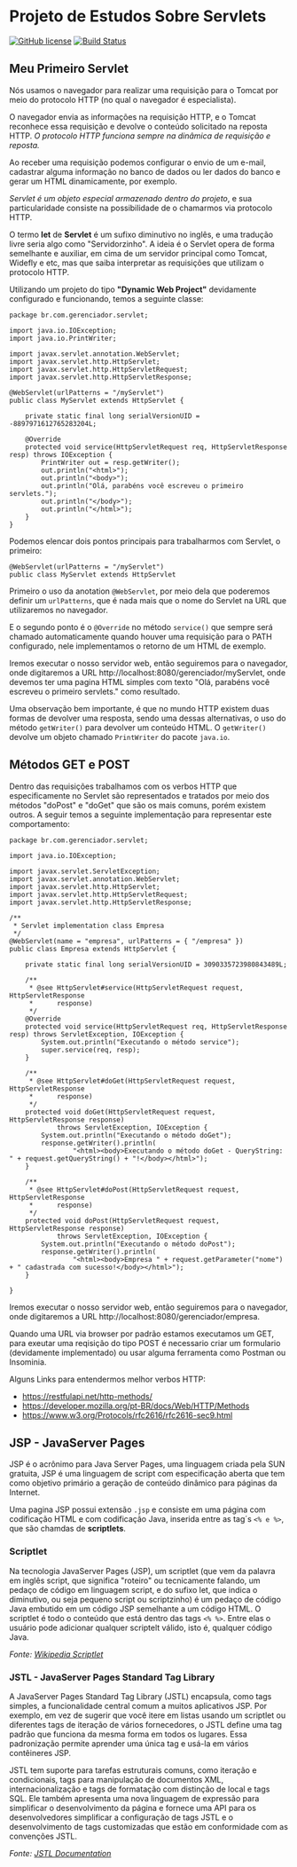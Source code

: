 # Projeto de Estudos Sobre Servlets

[![GitHub license](https://img.shields.io/github/license/pricardoti/learn-servlets)](https://github.com/pricardoti/learn-servlets/blob/master/LICENSE)
[![Build Status](https://travis-ci.com/pricardoti/learn-servlets.svg?branch=master)](https://travis-ci.com/pricardoti/learn-servlets)

## Meu Primeiro Servlet

Nós usamos o navegador para realizar uma requisição para o Tomcat por meio do protocolo HTTP (no qual o navegador é especialista). 

O navegador envia as informações na requisição HTTP, e o Tomcat reconhece essa requisição e devolve o conteúdo solicitado na reposta HTTP. *O protocolo HTTP funciona sempre na dinâmica de requisição e reposta.*

Ao receber uma requisição podemos configurar o envio de um e-mail, cadastrar alguma informação no banco de dados ou ler dados do banco e gerar um HTML dinamicamente, por exemplo.

*Servlet é um objeto especial armazenado dentro do projeto*, e sua particularidade consiste na possibilidade de o chamarmos via protocolo HTTP.

O termo **let** de **Servlet** é um sufixo diminutivo no inglês, e uma tradução livre seria algo como "Servidorzinho". A ideia é o Servlet opera de forma semelhante e auxiliar, em cima de um servidor principal como Tomcat, Widefly e etc, mas que saiba interpretar as requisições que utilizam o protocolo HTTP.

Utilizando um projeto do tipo **"Dynamic Web Project"** devidamente configurado e funcionando, temos a seguinte classe:

```
package br.com.gerenciador.servlet;

import java.io.IOException;
import java.io.PrintWriter;

import javax.servlet.annotation.WebServlet;
import javax.servlet.http.HttpServlet;
import javax.servlet.http.HttpServletRequest;
import javax.servlet.http.HttpServletResponse;

@WebServlet(urlPatterns = "/myServlet")
public class MyServlet extends HttpServlet {

	private static final long serialVersionUID = -8897971612765283204L;

	@Override
	protected void service(HttpServletRequest req, HttpServletResponse resp) throws IOException {
		PrintWriter out = resp.getWriter();
		out.println("<html>");
		out.println("<body>");
		out.println("Olá, parabéns você escreveu o primeiro servlets.");
		out.println("</body>");
		out.println("</html>");
	}
}
```
Podemos elencar dois pontos principais para trabalharmos com Servlet, o primeiro:

```
@WebServlet(urlPatterns = "/myServlet")
public class MyServlet extends HttpServlet 
```

Primeiro o uso da anotation ```@WebServlet```, por meio dela que poderemos definir um ```urlPatterns```, que é nada mais que o nome do Servlet na URL que utilizaremos no navegador. 

E o segundo ponto é o ```@Override``` no método ```service()``` que sempre será chamado automaticamente quando houver uma requisição para o PATH configurado, nele implementamos o retorno de um HTML de exemplo.

Iremos executar o nosso servidor web, então seguiremos para o navegador, onde digitaremos a URL http://localhost:8080/gerenciador/myServlet, onde devemos ter uma pagina HTML simples com texto "Olá, parabéns você escreveu o primeiro servlets." como resultado.

Uma observação bem importante, é que no mundo HTTP existem duas formas de devolver uma resposta, sendo uma dessas alternativas, o uso do método ```getWriter()``` para devolver um conteúdo HTML. O ```getWriter()``` devolve um objeto chamado ```PrintWriter``` do pacote ```java.io```. 

## Métodos GET e POST

Dentro das requisições trabalhamos com os verbos HTTP que especificamente no Servlet são representados e tratados por meio dos métodos "doPost" e "doGet" que são os mais comuns, porém existem outros. A seguir temos a seguinte implementação para representar este comportamento:

```
package br.com.gerenciador.servlet;

import java.io.IOException;

import javax.servlet.ServletException;
import javax.servlet.annotation.WebServlet;
import javax.servlet.http.HttpServlet;
import javax.servlet.http.HttpServletRequest;
import javax.servlet.http.HttpServletResponse;

/**
 * Servlet implementation class Empresa
 */
@WebServlet(name = "empresa", urlPatterns = { "/empresa" })
public class Empresa extends HttpServlet {

	private static final long serialVersionUID = 3090335723980843489L;

	/**
	 * @see HttpServlet#service(HttpServletRequest request, HttpServletResponse
	 *      response)
	 */
	@Override
	protected void service(HttpServletRequest req, HttpServletResponse resp) throws ServletException, IOException {
		System.out.println("Executando o método service");
		super.service(req, resp);
	}

	/**
	 * @see HttpServlet#doGet(HttpServletRequest request, HttpServletResponse
	 *      response)
	 */
	protected void doGet(HttpServletRequest request, HttpServletResponse response)
			throws ServletException, IOException {
		System.out.println("Executando o método doGet");
		response.getWriter().println(
				"<html><body>Executando o método doGet - QueryString: " + request.getQueryString() + "!</body></html>");
	}

	/**
	 * @see HttpServlet#doPost(HttpServletRequest request, HttpServletResponse
	 *      response)
	 */
	protected void doPost(HttpServletRequest request, HttpServletResponse response)
			throws ServletException, IOException {
		System.out.println("Executando o método doPost");
		response.getWriter().println(
				"<html><body>Empresa " + request.getParameter("nome") + " cadastrada com sucesso!</body></html>");
	}

}

```

Iremos executar o nosso servidor web, então seguiremos para o navegador, onde digitaremos a URL http://localhost:8080/gerenciador/empresa. 

Quando uma URL via browser por padrão estamos executamos um GET, para exeutar uma reqisição do tipo POST é necessario criar um formulario (devidamente implementado) ou usar alguma ferramenta como Postman ou Insominia.

Alguns Links para entendermos melhor verbos HTTP:

- https://restfulapi.net/http-methods/
- https://developer.mozilla.org/pt-BR/docs/Web/HTTP/Methods
- https://www.w3.org/Protocols/rfc2616/rfc2616-sec9.html

## JSP - JavaServer Pages

JSP é o acrônimo para Java Server Pages, uma linguagem criada pela SUN gratuita, JSP é uma linguagem de script com especificação aberta que tem como objetivo primário a geração de conteúdo dinâmico para páginas da Internet.

Uma pagina JSP possui extensão ```.jsp``` e consiste em uma página com codificação HTML e com codificação Java, inserida entre as tag´s ```<% e %>```, que são chamdas de **scriptlets**.

### Scriptlet

Na tecnologia JavaServer Pages (JSP), um scriptlet (que vem da palavra em inglês script, que significa "roteiro" ou tecnicamente falando, um pedaço de código em linguagem script, e do sufixo let, que indica o diminutivo, ou seja pequeno script ou scriptzinho) é um pedaço de código Java embutido em um código JSP semelhante a um código HTML. O scriptlet é todo o conteúdo que está dentro das tags ```<% %>```. Entre elas o usuário pode adicionar qualquer scriptelt válido, isto é, qualquer código Java.

*Fonte: [Wikipedia Scriptlet](https://pt.wikipedia.org/wiki/Scriptlet)*

### JSTL - JavaServer Pages Standard Tag Library

A JavaServer Pages Standard Tag Library (JSTL) encapsula, como tags simples, a funcionalidade central comum a muitos aplicativos JSP. Por exemplo, em vez de sugerir que você itere em listas usando um scriptlet ou diferentes tags de iteração de vários fornecedores, o JSTL define uma tag padrão que funciona da mesma forma em todos os lugares. Essa padronização permite aprender uma única tag e usá-la em vários contêineres JSP.

JSTL tem suporte para tarefas estruturais comuns, como iteração e condicionais, tags para manipulação de documentos XML, internacionalização e tags de formatação com distinção de local e tags SQL. Ele também apresenta uma nova linguagem de expressão para simplificar o desenvolvimento da página e fornece uma API para os desenvolvedores simplificar a configuração de tags JSTL e o desenvolvimento de tags customizadas que estão em conformidade com as convenções JSTL. 

*Fonte: [JSTL Documentation](https://www.oracle.com/java/technologies/jstl-documentation.html)*

